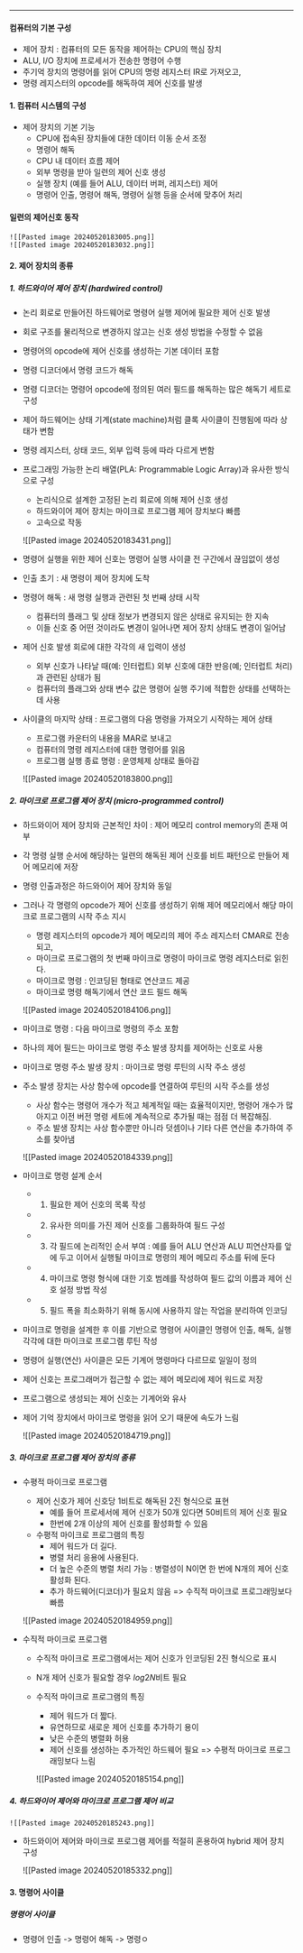 
---
#### 컴퓨터의 기본 구성
- 제어 장치 : 컴퓨터의 모든 동작을 제어하는 CPU의 핵심 장치
- ALU, I/O 장치에 프로세서가 전송한 명령어 수행
- 주기억 장치의 명령어를 읽어 CPU의 명령 레지스터 IR로 가져오고,
- 명령 레지스터의 opcode를 해독하여 제어 신호를 발생

#### 1. 컴퓨터 시스템의 구성
- 제어 장치의 기본 기능
	- CPU에 접속된 장치들에 대한 데이터 이동 순서 조정
	- 명령어 해독
	- CPU 내 데이터 흐름 제어
	- 외부 명령을 받아 일련의 제어 신호 생성
	- 실행 장치 (예를 들어 ALU, 데이터 버퍼, 레지스터) 제어
	- 명령어 인출, 명령어 해독, 명령어 실행 등을 순서에 맞추어 처리

#### 일련의 제어신호 동작

	![[Pasted image 20240520183005.png]]
	![[Pasted image 20240520183032.png]]

#### 2. 제어 장치의 종류
##### 1. 하드와이어 제어 장치 (hardwired control)
- 논리 회로로 만들어진 하드웨어로 명령어 실행 제어에 필요한 제어 신호 발생
- 회로 구조를 물리적으로 변경하지 않고는 신호 생성 방법을 수정할 수 없음
- 명령어의 opcode에 제어 신호를 생성하는 기본 데이터 포함
- 명령 디코더에서 명령 코드가 해독
- 명령 디코더는 명령어 opcode에 정의된 여러 필드를 해독하는 많은 해독기 세트로 구성
- 제어 하드웨어는 상태 기계(state machine)처럼 클록 사이클이 진행됨에 따라 상태가 변함
- 명령 레지스터, 상태 코드, 외부 입력 등에 따라 다르게 변함
- 프로그래밍 가능한 논리 배열(PLA: Programmable Logic Array)과 유사한 방식으로 구성
	- 논리식으로 설계한 고정된 논리 회로에 의해 제어 신호 생성
	- 하드와이어 제어 장치는 마이크로 프로그램 제어 장치보다 빠름
	- 고속으로 작동
	
	![[Pasted image 20240520183431.png]]
- 명령어 실행을 위한 제어 신호는 명령어 실행 사이클 전 구간에서 끊임없이 생성
- 인출 초기 : 새 명령이 제어 장치에 도착
- 명령어 해독 : 새 명령 실행과 관련된 첫 번째 상태 시작
	- 컴퓨터의 플래그 및 상태 정보가 변경되지 않은 상태로 유지되는 한 지속
	- 이들 신호 중 어떤 것이라도 변경이 일어나면 제어 장치 상태도 변경이 일어남
- 제어 신호 발생 회로에 대한 각각의 새 입력이 생성
	- 외부 신호가 나타날 때(예: 인터럽트) 외부 신호에 대한 반응(예; 인터럽트 처리)과 관련된 상태가 됨
	- 컴퓨터의 플래그와 상태 변수 값은 명령어 실행 주기에 적합한 상태를 선택하는 데 사용
- 사이클의 마지막 상태 : 프로그램의 다음 명령을 가져오기 시작하는 제어 상태
	- 프로그램 카운터의 내용을 MAR로 보내고
	- 컴퓨터의 명령 레지스터에 대한 명령어를 읽음
	- 프로그램 실행 종료 명령 : 운영체제 상태로 돌아감
	
	![[Pasted image 20240520183800.png]]

##### 2. 마이크로 프로그램 제어 장치 (micro-programmed control)
- 하드와이어 제어 장치와 근본적인 차이 : 제어 메모리 control memory의 존재 여부
- 각 명령 실행 순서에 해당하는 일련의 해독된 제어 신호를 비트 패턴으로 만들어 제어 메모리에 저장
- 명령 인출과정은 하드와이어 제어 장치와 동일
- 그러나 각 명령의 opcode가 제어 신호를 생성하기 위해 제어 메모리에서 해당 마이크로 프로그램의 시작 주소 지시
	- 명령 레지스터의 opcode가 제어 메모리의 제어 주소 레지스터 CMAR로 전송되고,
	- 마이크로 프로그램의 첫 번째 마이크로 명령이 마이크로 명령 레지스터로 읽힌다.
	- 마이크로 명령 : 인코딩된 형태로 연산코드 제공
	- 마이크로 명령 해독기에서 연산 코드 필드 해독
	
	![[Pasted image 20240520184106.png]]
- 마이크로 명령 : 다음 마이크로 명령의 주소 포함
- 하나의 제어 필드는 마이크로 명령 주소 발생 장치를 제어하는 신호로 사용
- 마이크로 명령 주소 발생 장치 : 마이크로 명령 루틴의 시작 주소 생성
- 주소 발생 장치는 사상 함수에 opcode를 연결하여 루틴의 시작 주소를 생성
	- 사상 함수는 명령어 개수가 적고 체계적일 때는 효율적이지만, 명령어 개수가 많아지고 이전 버전 명령 세트에 계속적으로 추가될 때는 점점 더 복잡해짐.
	- 주소 발생 장치는 사상 함수뿐만 아니라 덧셈이나 기타 다른 연산을 추가하여 주소를 찾아냄
	
	![[Pasted image 20240520184339.png]]
- 마이크로 명령 설계 순서
	- 1. 필요한 제어 신호의 목록 작성
	- 2. 유사한 의미를 가진 제어 신호를 그룹화하여 필드 구성
	- 3. 각 필드에 논리적인 순서 부여 : 예를 들어 ALU 연산과 ALU 피연산자를 앞에 두고 이어서 실행될 마이크로 명령의 제어 메모리 주소를 뒤에 둔다
	- 4. 마이크로 명령 형식에 대한 기호 범례를 작성하여 필드 값의 이름과 제어 신호 설정 방법 작성
	- 5. 필드 폭을 최소화하기 위해 동시에 사용하지 않는 작업을 분리하여 인코딩
- 마이크로 명령을 설계한 후 이를 기반으로 명령어 사이클인 명령어 인출, 해독, 실행 각각에 대한 마이크로 프로그램 루틴 작성
- 명령어 실행(연산) 사이클은 모든 기계어 명령마다 다르므로 일일이 정의
- 제어 신호는 프로그래머가 접근할 수 없는 제어 메모리에 제어 워드로 저장
- 프로그램으로 생성되는 제어 신호는 기계어와 유사
- 제어 기억 장치에서 마이크로 명령을 읽어 오기 때문에 속도가 느림
	
	![[Pasted image 20240520184719.png]]


##### 3. 마이크로 프로그램 제어 장치의 종류
- 수평적 마이크로 프로그램
	- 제어 신호가 제어 신호당 1비트로 해독된 2진 형식으로 표현
		- 예를 들어 프로세서에 제어 신호가 50개 있다면 50비트의 제어 신호 필요
		- 한번에 2개 이상의 제어 신호를 활성화할 수 있음
	- 수평적 마이크로 프로그램의 특징
		- 제어 워드가 더 길다.
		- 병렬 처리 응용에 사용된다.
		- 더 높은 수준의 병렬 처리 가능 : 병렬성이 N이면 한 번에 N개의 제어 신호 활성화 된다.
		- 추가 하드웨어(디코더)가 필요치 않음 => 수직적 마이크로 프로그래밍보다 빠름
		
	![[Pasted image 20240520184959.png]]
- 수직적 마이크로 프로그램
	- 수직적 마이크로 프로그램에서는 제어 신호가 인코딩된 2진 형식으로 표시
	- N개 제어 신호가 필요할 경우 $log2N$비트 필요
	- 수직적 마이크로 프로그램의 특징
		- 제어 워드가 더 짧다.
		- 유연하므로 새로운 제어 신호를 추가하기 용이
		- 낮은 수준의 병렬화 허용
		- 제어 신호를 생성하는 추가적인 하드웨어 필요 => 수평적 마이크로 프로그래밍보다 느림
		
		![[Pasted image 20240520185154.png]]


##### 4. 하드와이어 제어와 마이크로 프로그램 제어 비교

	![[Pasted image 20240520185243.png]]
- 하드와이어 제어와 마이크로 프로그램 제어를 적절히 혼용하여 hybrid 제어 장치 구성
	
	![[Pasted image 20240520185332.png]]


#### 3. 명령어 사이클
##### 명령어 사이클
- 명령어 인출 -> 명령어 해독 -> 명령ㅇ